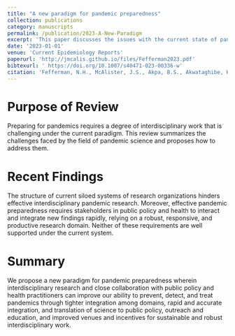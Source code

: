 ```yaml
---
title: "A new paradigm for pandemic preparedness"
collection: publications
category: manuscripts
permalink: /publication/2023-A-New-Paradigm
excerpt: 'This paper discusses the issues with the current state of pandemic science and a vision for the future'
date: '2023-01-01'
venue: 'Current Epidemiology Reports'
paperurl: 'http://jmcalis.github.io/files/Fefferman2023.pdf'
bibtexurl: ' https://doi.org/10.1007/s40471-023-00336-w'
citation: 'Fefferman, N.H., McAlister, J.S., Akpa, B.S., Akwataghibe, K., Azad F.T., BarkleyK., Bleichrodt, A., Blum M.J., Bourouiba, L., Bromberg, Y., Candan K.S., Chowell,G.,Clancey, E., Cathroan, F.A., DeWitte, S.N., Fernandez, P., Finnoff, D., Flaherty, D.T.,Gibson, N.L., Harris, N., He, Q., Lofgren, E.T., Miller, D.L., Moody, J., Muccio, K.,Nunn, C.L., Papes, M., Pachalidis, I.Ch., Pasquale, D.K., Reed, M.J., Rogers, M. B.,Schreiner, C. L., Strand E.B., Swanson C.S., Szabo-Rodgers, H. L., and Ryan, S. J. (2023) A New Paradigm for Pandemic Preparedness. <i>Current Epidemiological Reports</i>. https://doi.org/10.1007/s40471-023-00336-w'
---
```

Purpose of Review
====
Preparing for pandemics requires a degree of interdisciplinary work that is challenging under the current paradigm. This review summarizes the challenges faced by the field of pandemic science and proposes how to address them.

Recent Findings
=====
The structure of current siloed systems of research organizations hinders effective interdisciplinary pandemic research. Moreover, effective pandemic preparedness requires stakeholders in public policy and health to interact and integrate new findings rapidly, relying on a robust, responsive, and productive research domain. Neither of these requirements are well supported under the current system.

Summary
=====
We propose a new paradigm for pandemic preparedness wherein interdisciplinary research and close collaboration with public policy and health practitioners can improve our ability to prevent, detect, and treat pandemics through tighter integration among domains, rapid and accurate integration, and translation of science to public policy, outreach and education, and improved venues and incentives for sustainable and robust interdisciplinary work.
